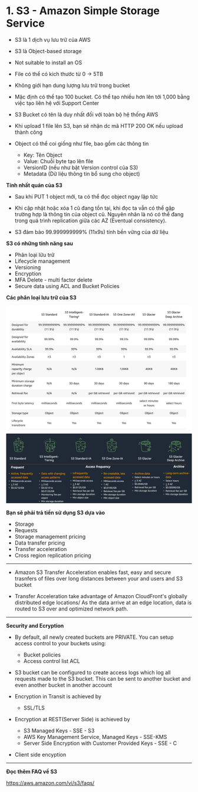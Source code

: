 # 1. S3 - Amazon Simple Storage Service

- S3 là 1 dịch vụ lưu trữ của AWS
- S3 là Object-based storage
- Not suitable to install an OS
- File có thể có kích thước từ 0 -> 5TB
- Không giới hạn dung lượng lưu trữ trong bucket
- Mặc định có thể tạo 100 bucket. Có thể tạo nhiều hơn lên tới 1,000 bằng việc tạo liên hệ với Support Center

- S3 Bucket có tên là duy nhất đối với toàn bộ hệ thống AWS
- Khi upload 1 file lên S3, bạn sẽ nhận dc mã HTTP 200 OK nếu upload thành công

- Object có thể coi giống như file, bao gồm các thông tin

    - Key: Tên Object
    - Value: Chuỗi byte tạo lên file
    - VersionID (nếu như bật Version control của S3)
    - Metadata (Dữ liệu thông tin bổ sung cho object)


**Tính nhất quán của S3**

- Sau khi PUT 1 object mới, ta có thể đọc object ngay lập tức
- Khi cập nhật hoặc xóa 1 cũ đang tồn tại, khi đọc ta vẫn có thể gặp trường hợp là thông tin của object cũ. Nguyên nhân là nó có thể đang trong quá trình replication giữa các AZ (Eventual consistency).

- S3 đảm bảo 99.999999999% (11x9s) tính bền vững của dữ liệu


**S3 có những tính năng sau**

- Phân loại lữu trữ 
- Lifecycle management
- Versioning
- Encryption
- MFA Delete - multi factor delete
- Secure data using ACL and Bucket Policies


**Các phân loại lưu trữ của S3**

![Kiku](./AWS/S3/s3-storage-classes-2.png)
![Kiku](./AWS/S3/s3-storage-classes-3.png)


**Bạn sẽ phải trả tiền sử dụng S3 dựa vào**

- Storage
- Requests
- Storage management pricing
- Data transfer pricing
- Transfer acceleration
- Cross region replication pricing


---


- Amazon S3 Transfer Acceleration enables fast, easy and secure trasnfers of files over long distances between your and users and S3 bucket

- Transfer Acceleration take advantage of Amazon CloudFront's globally distributed edge locations/ As the data arrive at an edge location, data is routed to S3 over and optimized network path.



---

**Security and Ecryption**

- By default, all newly created buckets are PRIVATE. You can setup access control to your buckets using:
    
    - Bucket policies
    - Access control list ACL

- S3 bucket can be configured  to create access logs which log all requests made to the S3 bucket. This can be sent to another bucket and even another bucket in another account


- Encryption in Transit is achieved by 

    - SSL/TLS
- Encryption at REST(Server Side) is achieved by
    
    - S3 Managed Keys - SSE - S3
    - AWS Key Management Service, Managed Keys - SSE-KMS
    - Server Side Encryption with Customer Provided Keys - SSE - C
- Client side encyption

----

**Đọc thêm FAQ về S3**

https://aws.amazon.com/vi/s3/faqs/



